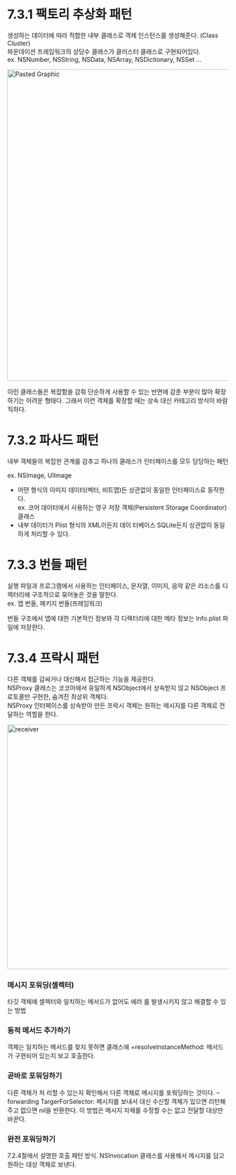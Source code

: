 # 7.3.1 팩토리 추상화 패턴
생성하는 데이터에 따라 적합한 내부 클래스로 객체 인스턴스를 생성해준다. (Class Cluster)  
파운데이션 프레임워크의 상당수 클래스가 클러스터 클래스로 구현되어있다.  
ex. NSNumber, NSString, NSData, NSArray, NSDictionary, NSSet ...
  
<img width="708" alt="Pasted Graphic" src="https://user-images.githubusercontent.com/80673932/129852001-9e7598c4-42f5-4d92-9d15-e29ea525b401.png">
  
이런 클래스들은 복잡함을 감춰 단순하게 사용할 수 있는 반면에 감춘 부분이 많아 확장하기는 어려운 형태다. 
그래서 이런 객체를 확장할 때는 상속 대신 카테고리 방식이 바람직하다. 

# 7.3.2 파사드 패턴  
내부 객체들의 복잡한 관계를 감추고 하나의 클래스가 인터페이스를 모두 담당하는 패턴 
  
ex. NSImage, UIImage   
- 어떤 형식의 이미지 데이터(벡터, 비트맵)든 상관없이 동일한 인터페이스로 동작한다.  
ex. 코어 데이터에서 사용하는 영구 저장 객체(Persistent Storage Coordinator) 클래스   
- 내부 데이터가 Plist 형식의 XML이든지 데이 터베이스 SQLite든지 상관없이 동일하게 처리할 수 있다. 

# 7.3.3 번들 패턴
실행 파일과 프로그램에서 사용하는 인터페이스, 문자열, 이미지, 음악 같은 리소스를 디렉터리에 구조적으로 묶어놓은 것을 말한다.  
ex. 앱 번들, 패키지 번들(프레임워크)

번들 구조에서 앱에 대한 기본적인 정보와 각 디렉터리에 대한 메타 정보는 Info.plist 파일에 저장한다. 

# 7.3.4 프락시 패턴
다른 객체를 감싸거나 대신해서 접근하는 기능을 제공한다.   
NSProxy 클래스는 코코아에서 유일하게 NSObject에서 상속받지 않고 NSObject 프로토콜만 구현한, 숨겨진 최상위 객체다.   
NSProxy 인터페이스를 상속받아 만든 프락시 객체는 원하는 메시지를 다른 객체로 전달하는 역할을 한다.   

<img width="556" alt="receiver" src="https://user-images.githubusercontent.com/80673932/129852268-54a1d9ce-45c8-42b9-b82d-1a63905adeac.png">

  

### 메시지 포워딩(셀렉터)
타깃 객체에 셀렉터와 일치하는 메서드가 없어도 에러 를 발생시키지 않고 해결할 수 있는 방법 

### 동적 메서드 추가하기
객체는 일치하는 메서드를 찾지 못하면 클래스에 +resolveInstanceMethod: 메서드가 구현되어 있는지 보고 호출한다. 

### 곧바로 포워딩하기
다른 객체가 처 리할 수 있는지 확인해서 다른 객체로 메시지를 포워딩하는 것이다.
–forwarding TargerForSelector: 메시지를 보내서 대신 수신할 객체가 있으면 리턴해주고 없으면 nil을 반환한다. 
이 방법은 메시지 자체를 수정할 수는 없고 전달할 대상만 바꾼다.

### 완전 포워딩하기 
7.2.4절에서 설명한 호출 패턴 방식. NSInvocation 클래스를 사용해서 메시지를 담고 원하는 대상 객체로 보낸다. 

